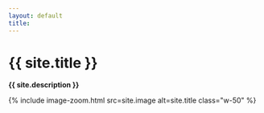 ```yaml
---
layout: default
title:
---
```


# {{ site.title }}

**{{ site.description }}**

{% include image-zoom.html src=site.image alt=site.title class="w-50" %}
